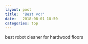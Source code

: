```yaml
---
layout: post
title:  "Best vc!"
date:   2018-08-01 18:50
categories: top
---
```

best robot cleaner for hardwood floors
